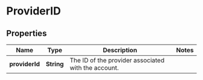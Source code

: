 

# ProviderID


## Properties

| Name | Type | Description | Notes |
|------------ | ------------- | ------------- | -------------|
|**providerId** | **String** | The ID of the provider associated with the account. |  |



